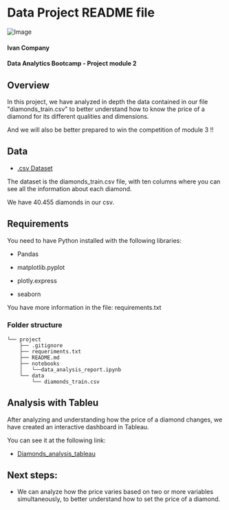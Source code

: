 # Data Project README file

![Image](https://cdn.computerhoy.com/sites/navi.axelspringer.es/public/styles/1200/public/media/image/2018/08/fabricar-diamantes.jpg?itok=XMn4mQSi)

#### Ivan Company

#### Data Analytics Bootcamp - Project module 2


## **Overview**
In this project, we have analyzed in depth the data contained in our file "diamonds_train.csv" to better understand how to know the price of a diamond for its different qualities and dimensions. 

And we will also be better prepared to win the competition of module 3 !!


## **Data**

* [.csv Dataset](http://www.potacho.com/files/ironhack/diamonds_train.csv)

The dataset is the diamonds_train.csv file, with ten columns where you can see all the information about each diamond. 

We have 40.455 diamonds in our csv.


## **Requirements**
You need to have Python installed with the following libraries:
   - Pandas
    
   - matplotlib.pyplot

   - plotly.express 
    
   - seaborn


You have more information in the file: requirements.txt


### **Folder structure**
```
└── project
    ├── .gitignore
    ├── requeriments.txt
    ├── README.md
    ├── notebooks
    │   └──data_analysis_report.ipynb
    └── data
        └── diamonds_train.csv
```

## **Analysis with Tableu**
After analyzing and understanding how the price of a diamond changes, we have created an interactive dashboard in Tableau. 

You can see it at the following link:

* [Diamonds_analysis_tableau](https://public.tableau.com/profile/ivan5141#!/vizhome/ih_datamadpt0420_project_m2_15962180365450/Dashboard)


## **Next steps:**
- We can analyze how the price varies based on two or more variables simultaneously, to better understand how to set the price of a diamond.
